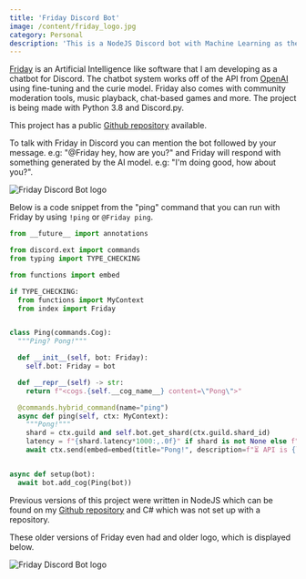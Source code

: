 ```yaml
---
title: 'Friday Discord Bot'
image: /content/friday_logo.jpg
category: Personal
description: 'This is a NodeJS Discord bot with Machine Learning as the foundation and cool features like playing music.'
---
```


[Friday](https://friday-bot.com) is an Artificial Intelligence like software that I am developing as a chatbot for Discord. The chatbot system works off of the API from [OpenAI](https://openai.com/) using fine-tuning and the curie model. Friday also comes with community moderation tools, music playback, chat-based games and more. The project is being made with Python 3.8 and Discord.py. 

This project has a public [Github repository](https://github.com/Brettanda/friday-bot/) available.

To talk with Friday in Discord you can mention the bot followed by your message. e.g: "@Friday hey, how are you?" and Friday will respond with something generated by the AI model. e.g: "I'm doing good, how about you?".

![Friday Discord Bot logo](/content/friday_logo.jpg)

Below is a code snippet from the "ping" command that you can run with Friday by using `!ping` or `@Friday ping`.

```python
from __future__ import annotations

from discord.ext import commands
from typing import TYPE_CHECKING

from functions import embed

if TYPE_CHECKING:
  from functions import MyContext
  from index import Friday


class Ping(commands.Cog):
  """Ping? Pong!"""

  def __init__(self, bot: Friday):
    self.bot: Friday = bot

  def __repr__(self) -> str:
    return f"<cogs.{self.__cog_name__} content=\"Pong\">"

  @commands.hybrid_command(name="ping")
  async def ping(self, ctx: MyContext):
    """Pong!"""
    shard = ctx.guild and self.bot.get_shard(ctx.guild.shard_id)
    latency = f"{shard.latency*1000:,.0f}" if shard is not None else f"{self.bot.latency*1000:,.0f}"
    await ctx.send(embed=embed(title="Pong!", description=f"⏳ API is {latency}ms"))


async def setup(bot):
  await bot.add_cog(Ping(bot))
```

Previous versions of this project were written in NodeJS which can be found on my [Github repository](https://github.com/Brettanda/friday-discord-node.js) and C# which was not set up with a repository.

These older versions of Friday even had and older logo, which is displayed below.

![Friday Discord Bot logo](/content/friday_logo.png)